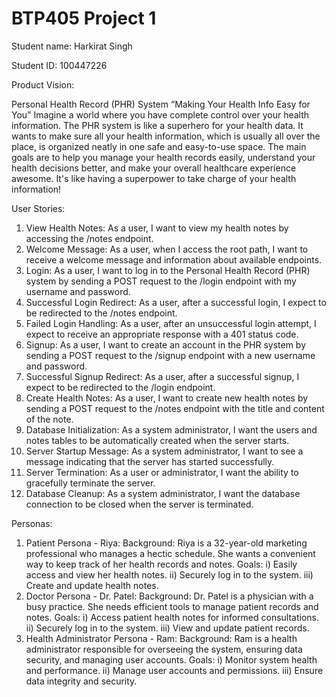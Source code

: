 # BTP405 Project 1

Student name: Harkirat Singh

Student ID: 100447226






Product Vision: 

Personal Health Record (PHR) System
“Making Your Health Info Easy for You”
Imagine a world where you have complete control over your health information. The PHR system is like a superhero for your health data. It wants to make sure all your health information, which is usually all over the place, is organized neatly in one safe and easy-to-use space. The main goals are to help you manage your health records easily, understand your health decisions better, and make your overall healthcare experience awesome. It's like having a superpower to take charge of your health information!

User Stories:
1.	View Health Notes:
	As a user, I want to view my health notes by accessing the /notes endpoint.
2.	Welcome Message:
	As a user, when I access the root path, I want to receive a welcome message and information about available endpoints.
3.	Login:
	As a user, I want to log in to the Personal Health Record (PHR) system by sending a POST request to the /login endpoint with my username and password.
4.	Successful Login Redirect:
	As a user, after a successful login, I expect to be redirected to the /notes endpoint.
5.	Failed Login Handling:
	As a user, after an unsuccessful login attempt, I expect to receive an appropriate response with a 401 status code.
6.	Signup:
	As a user, I want to create an account in the PHR system by sending a POST request to the /signup endpoint with a new username and password.
7.	Successful Signup Redirect:
	As a user, after a successful signup, I expect to be redirected to the /login endpoint.
8.	Create Health Notes:
	As a user, I want to create new health notes by sending a POST request to the /notes endpoint with the title and content of the note.
9.	Database Initialization:
	As a system administrator, I want the users and notes tables to be automatically created when the server starts.
10.	Server Startup Message:
	As a system administrator, I want to see a message indicating that the server has started successfully.
11.	Server Termination:
	As a user or administrator, I want the ability to gracefully terminate the server.
12.	Database Cleanup:
	As a system administrator, I want the database connection to be closed when the server is terminated.




Personas:
1.	Patient Persona - Riya:
	Background: Riya is a 32-year-old marketing professional who manages a hectic schedule. She wants a convenient way to keep track of her health records and notes.
	Goals:
i)	Easily access and view her health notes.
ii)	Securely log in to the system.
iii)	Create and update health notes.
2.	Doctor Persona - Dr. Patel:
	Background: Dr. Patel is a physician with a busy practice. She needs efficient tools to manage patient records and notes.
	Goals:
i)	Access patient health notes for informed consultations.
ii)	Securely log in to the system.
iii)	View and update patient records.
3.	Health Administrator Persona - Ram:
	Background: Ram is a health administrator responsible for overseeing the system, ensuring data security, and managing user accounts.
	Goals:
i)	Monitor system health and performance.
ii)	Manage user accounts and permissions.
iii)	Ensure data integrity and security.


